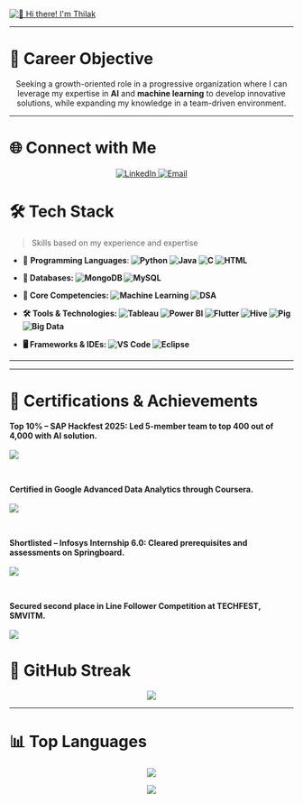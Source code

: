 [<img src="https://raw.githubusercontent.com/Thilakbangera/Thilakbangera/main/intro.gif" alt="👋 Hi there! I'm Thilak" title="👋 Hi there! I'm Thilak"/>](https://github.com/Thilakbangera)

---

# 🎯 Career Objective

<p align="center">
Seeking a growth-oriented role in a progressive organization where I can leverage my expertise in <b>AI</b> and <b>machine learning</b> to develop innovative solutions, while expanding my knowledge in a team-driven environment.
</p>

---

# 🌐 Connect with Me

<p align="center">
  <a href="https://www.linkedin.com/in/thilak-bangera-b37629318">
    <img src="https://img.shields.io/badge/LinkedIn-0077B5?style=for-the-badge&logo=linkedin&logoColor=white" alt="LinkedIn">
  </a>
  <a href="mailto:thilakbangera17@gmail.com">
    <img src="https://img.shields.io/badge/Email-D14836?style=for-the-badge&logo=gmail&logoColor=white" alt="Email">
  </a>
</p>

# 🛠 Tech Stack

> Skills based on my experience and expertise

- 🔭 **Programming Languages**:<b>
  ![Python](https://img.shields.io/badge/-Python-yellow?style=flat-circle&logo=Python) 
  ![Java](https://img.shields.io/badge/-Java-gray?style=flat-circle&logo=java) 
  ![C](https://img.shields.io/badge/-C-blue?style=flat-circle&logo=c) 
  ![HTML](https://img.shields.io/badge/-HTML5-orange?style=flat-circle&logo=html5)

- 💾 **Databases**: <b>
  ![MongoDB](https://img.shields.io/badge/-MongoDB-blue?style=flat-circle&logo=MongoDB) 
  ![MySQL](https://img.shields.io/badge/-MySQL-white?style=flat-circle&logo=mysql)

- 🤖 **Core Competencies**: <b>
  ![Machine Learning](https://img.shields.io/badge/-Machine%20Learning-green?style=flat-circle) 
  ![DSA](https://img.shields.io/badge/-DSA-red?style=flat-circle&logo=algorithm)

- 🛠 **Tools & Technologies**:<b> 
  ![Tableau](https://img.shields.io/badge/-Tableau-blue?style=flat-circle&logo=tableau) 
  ![Power BI](https://img.shields.io/badge/-Power%20BI-black?style=flat-circle&logo=power-bi) 
  ![Flutter](https://img.shields.io/badge/-Flutter-blue?style=flat-circle&logo=flutter) 
  ![Hive](https://img.shields.io/badge/-Hive-orange?style=flat-circle&logo=hive) 
  ![Pig](https://img.shields.io/badge/-Apache%20Pig-red?style=flat-circle&logo=apache) 
  ![Big Data](https://img.shields.io/badge/-Big%20Data-yellow?style=flat-circle)

- 🖥 **Frameworks & IDEs**: <b>
  ![VS Code](https://img.shields.io/badge/-VSCode-blue?style=flat-circle&logo=Visual-Studio-Code) 
  ![Eclipse](https://img.shields.io/badge/-Eclipse-black?style=flat-circle&logo=eclipse)

---
---

# 🏅 Certifications & Achievements  

<p align="center">

Top 10% – SAP Hackfest 2025: Led 5-member team to top 400 out of 4,000 with AI solution.  
<br>
<img src="https://img.shields.io/badge/SAP-Hackfest-blue?style=flat-square&logo=sap"/>  

<br>

Certified in Google Advanced Data Analytics through Coursera.  
<br>
<a href="https://coursera.org/share/958b34547571b8efbeaaef9b6624c7ee">
  <img src="https://img.shields.io/badge/Coursera-Advanced%20Data%20Analytics-0056D2?style=flat-square&logo=coursera"/>
</a>  

<br>

Shortlisted – Infosys Internship 6.0: Cleared prerequisites and assessments on Springboard.  
<br>
<img src="https://img.shields.io/badge/Infosys-Internship%206.0-00AEEF?style=flat-square&logo=infosys"/>  

<br>

Secured second place in Line Follower Competition at TECHFEST, SMVITM.  
<br>
<img src="https://img.shields.io/badge/TECHFEST%202025-Line%20Follower%20Competition-orange?style=flat-square&logo=robotframework"/>  

</p>


# 🌟 GitHub Streak

<p align="center">
<img src="https://github-readme-streak-stats-trinibs-projects.vercel.app/?user=Thilakbangera&theme=merko&border=599200">
</p>

---

# 📊 Top Languages

<p align="center">
<img src="https://github-readme-stats-trinibs-projects.vercel.app/api/top-langs?username=Thilakbangera&theme=merko&layout=compact&border_color=599200&langs_count=6">
</p>

<p align="center">
  <img src="https://capsule-render.vercel.app/api?type=shark&height=100&section=header&text=Thank+You+for+Visiting!&fontSize=30&color=0:b579da,100:79da7f&fontColor=ffff00">
</p>



